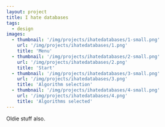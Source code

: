 ```yaml
---
layout: project
title: I hate databases
tags:
  - design
images:
  - thumbnail: '/img/projects/ihatedatabases/1-small.png'
    url: '/img/projects/ihatedatabases/1.png'
    title: 'Menu'
  - thumbnail: '/img/projects/ihatedatabases/2-small.png'
    url: '/img/projects/ihatedatabases/2.png'
    title: 'Start'
  - thumbnail: '/img/projects/ihatedatabases/3-small.png'
    url: '/img/projects/ihatedatabases/3.png'
    title: 'Algorithm selection'
  - thumbnail: '/img/projects/ihatedatabases/4-small.png'
    url: '/img/projects/ihatedatabases/4.png'
    title: 'Algorithms selected'
---
```


Oldie stuff also.

